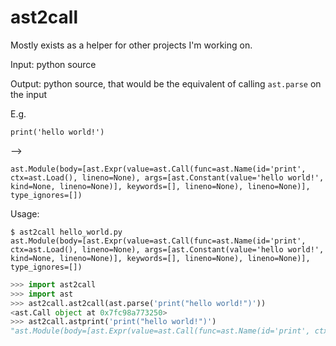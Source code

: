 # ast2call

Mostly exists as a helper for other projects I'm working on.

Input: python source

Output: python source, that would be the equivalent of calling `ast.parse` on
the input

E.g. 

```
print('hello world!')
```

--> 

```
ast.Module(body=[ast.Expr(value=ast.Call(func=ast.Name(id='print', ctx=ast.Load(), lineno=None), args=[ast.Constant(value='hello world!', kind=None, lineno=None)], keywords=[], lineno=None), lineno=None)], type_ignores=[])
```

Usage:

```shell
$ ast2call hello_world.py
ast.Module(body=[ast.Expr(value=ast.Call(func=ast.Name(id='print', ctx=ast.Load(), lineno=None), args=[ast.Constant(value='hello world!', kind=None, lineno=None)], keywords=[], lineno=None), lineno=None)], type_ignores=[])
```

```python
>>> import ast2call
>>> import ast
>>> ast2call.ast2call(ast.parse('print("hello world!")'))
<ast.Call object at 0x7fc98a773250>
>>> ast2call.astprint('print("hello world!")')
"ast.Module(body=[ast.Expr(value=ast.Call(func=ast.Name(id='print', ctx=ast.Load(), lineno=None), args=[ast.Constant(value='hello world!', kind=None, lineno=None)], keywords=[], lineno=None), lineno=None)], type_ignores=[])"
```


